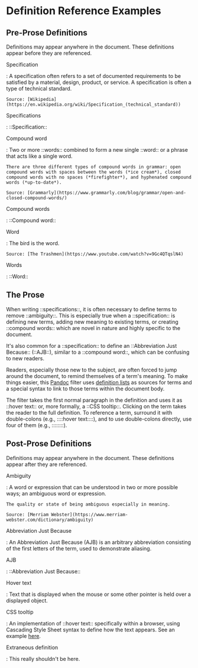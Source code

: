 # Definition Reference Examples

## Pre-Prose Definitions

Definitions may appear anywhere in the document. These definitions appear before they are referenced.

Specification

:   A specification often refers to a set of documented requirements to be satisfied by a material, design, product, or service. A specification is often a type of technical standard.

    Source: [Wikipedia](https://en.wikipedia.org/wiki/Specification_(technical_standard))

Specifications

:   ::Specification::

Compound word

:   Two or more ::words:: combined to form a new single ::word:: or a phrase that acts like a single word.

    There are three different types of compound words in grammar: open compound words with spaces between the words (*ice cream*), closed compound words with no spaces (*firefighter*), and hyphenated compound words (*up-to-date*).

    Source: [Grammarly](https://www.grammarly.com/blog/grammar/open-and-closed-compound-words/)

Compound words

:   ::Compound word::

Word

:   The bird is the word.

    Source: [The Trashmen](https://www.youtube.com/watch?v=9Gc4QTqslN4)

Words

:   ::Word::

## The Prose

When writing ::specifications::, it is often necessary to define terms to remove ::ambiguity::. This is especially true when a ::specification:: is defining new terms, adding new meaning to existing terms, or creating ::compound words:: which are novel in nature and highly specific to the document.

It's also common for a ::specification:: to define an ::Abbreviation Just Because:: (::AJB::), similar to a ::compound word::, which can be confusing to new readers.

Readers, especially those new to the subject, are often forced to jump around the document, to remind themselves of a term's meaning. To make things easier, this [Pandoc](https://pandoc.org/) filter uses [definition lists](https://pandoc.org/MANUAL.html#definition-lists) as sources for terms and a special syntax to link to those terms within the document body.

The filter takes the first normal paragraph in the definition and uses it as ::hover text:: or, more formally, a ::CSS tooltip::. Clicking on the term takes the reader to the full definition. To reference a term, surround it with double-colons (e.g., ::::hover text::::), and to use double-colons directly, use four of them (e.g., ::::::::).

## Post-Prose Definitions

Definitions may appear anywhere in the document. These definitions appear after they are referenced.

Ambiguity

:   A word or expression that can be understood in two or more possible ways; an ambiguous word or expression.

    The quality or state of being ambiguous especially in meaning.

    Source: [Merriam Webster](https://www.merriam-webster.com/dictionary/ambiguity)

Abbreviation Just Because

:   An Abbreviation Just Because (AJB) is an arbitrary abbreviation consisting of the first letters of the term, used to demonstrate aliasing.

AJB

:   ::Abbreviation Just Because::

Hover text

:   Text that is displayed when the mouse or some other pointer is held over a displayed object.

CSS tooltip

:   An implementation of ::hover text:: specifically within a browser, using Cascading Style Sheet syntax to define how the text appears. See an example [here](https://www.w3schools.com/css/css_tooltip.asp).

Extraneous definition

:   This really shouldn't be here.
